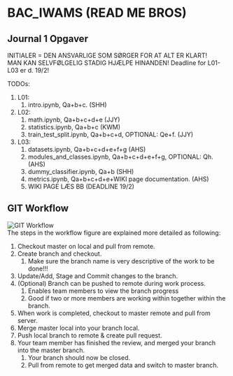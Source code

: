 # BAC_IWAMS (READ ME BROS)
## Journal 1 Opgaver
INITIALER = DEN ANSVARLIGE SOM SØRGER FOR AT ALT ER KLART! <br />
MAN KAN SELVFØLGELIG STADIG HJÆLPE HINANDEN!
Deadline for L01-L03 er d. 19/2!

TODOs:
1.  L01:
    1. intro.ipynb, Qa+b+c. (SHH)
2.  L02:
    1.  math.ipynb, Qa+b+c+d+e (JJY)
    2.  statistics.ipynb, Qa+b+c (KWM)
    3.  train_test_split.ipynb, Qa+b+c+d,  OPTIONAL: Qe+f. (JJY)
3.  L03:
    1.  datasets.ipynb, Qa+b+c+d+e+f+g (AHS)
    2.  modules_and_classes.ipynb, Qa+b+c+d+e+f+g, OPTIONAL: Qh. (AHS)
    3.  dummy_classifier.ipynb, Qa+b (SHH)
    4.  metrics.ipynb, Qa+b+c+d+e+WIKI page documentation. (AHS)
    5.  WIKI PAGE LÆS BB (DEADLINE 19/2)


## GIT Workflow
![GIT Workflow](https://github.com/AHS-AU/BAC_IWAMS/blob/master/Miscellaneous/Git%20Guide/BAC_IWAMS%20GIT%20Workflow.png)
<br />
The steps in the workflow figure are explained more detailed as following:
1.	Checkout master on local and pull from remote.
2.	Create branch and checkout.
    1.	Make sure the branch name is very descriptive of the work to be done!!!
3.	Update/Add, Stage and Commit changes to the branch.
4.	(Optional) Branch can be pushed to remote during work process.
    1.	Enables team members to view the branch progress
    2.	Good if two or more members are working within together within the branch.
5.	When work is completed, checkout to master remote and pull from server.
6.	Merge master local into your branch local.
7.	Push local branch to remote & create pull request.
8.	Your team member has finished the review, and merged your branch into the master branch.
    1. Your branch should now be closed.
    2. Pull from remote to get merged data and switch to master branch.
